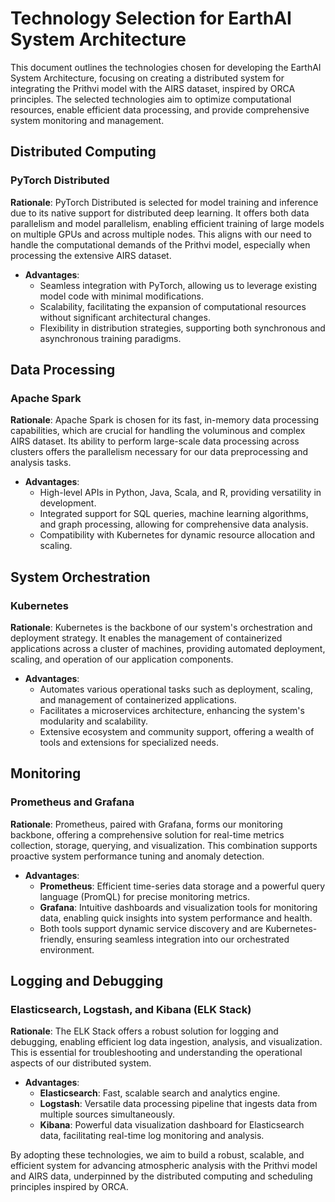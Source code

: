 # Technology Selection for EarthAI System Architecture

This document outlines the technologies chosen for developing the EarthAI System Architecture, focusing on creating a distributed system for integrating the Prithvi model with the AIRS dataset, inspired by ORCA principles. The selected technologies aim to optimize computational resources, enable efficient data processing, and provide comprehensive system monitoring and management.

## Distributed Computing

### PyTorch Distributed

**Rationale**:
PyTorch Distributed is selected for model training and inference due to its native support for distributed deep learning. It offers both data parallelism and model parallelism, enabling efficient training of large models on multiple GPUs and across multiple nodes. This aligns with our need to handle the computational demands of the Prithvi model, especially when processing the extensive AIRS dataset.

- **Advantages**:
  - Seamless integration with PyTorch, allowing us to leverage existing model code with minimal modifications.
  - Scalability, facilitating the expansion of computational resources without significant architectural changes.
  - Flexibility in distribution strategies, supporting both synchronous and asynchronous training paradigms.

## Data Processing

### Apache Spark

**Rationale**:
Apache Spark is chosen for its fast, in-memory data processing capabilities, which are crucial for handling the voluminous and complex AIRS dataset. Its ability to perform large-scale data processing across clusters offers the parallelism necessary for our data preprocessing and analysis tasks.

- **Advantages**:
  - High-level APIs in Python, Java, Scala, and R, providing versatility in development.
  - Integrated support for SQL queries, machine learning algorithms, and graph processing, allowing for comprehensive data analysis.
  - Compatibility with Kubernetes for dynamic resource allocation and scaling.

## System Orchestration

### Kubernetes

**Rationale**:
Kubernetes is the backbone of our system's orchestration and deployment strategy. It enables the management of containerized applications across a cluster of machines, providing automated deployment, scaling, and operation of our application components.

- **Advantages**:
  - Automates various operational tasks such as deployment, scaling, and management of containerized applications.
  - Facilitates a microservices architecture, enhancing the system's modularity and scalability.
  - Extensive ecosystem and community support, offering a wealth of tools and extensions for specialized needs.

## Monitoring

### Prometheus and Grafana

**Rationale**:
Prometheus, paired with Grafana, forms our monitoring backbone, offering a comprehensive solution for real-time metrics collection, storage, querying, and visualization. This combination supports proactive system performance tuning and anomaly detection.

- **Advantages**:
  - **Prometheus**: Efficient time-series data storage and a powerful query language (PromQL) for precise monitoring metrics.
  - **Grafana**: Intuitive dashboards and visualization tools for monitoring data, enabling quick insights into system performance and health.
  - Both tools support dynamic service discovery and are Kubernetes-friendly, ensuring seamless integration into our orchestrated environment.

## Logging and Debugging

### Elasticsearch, Logstash, and Kibana (ELK Stack)

**Rationale**:
The ELK Stack offers a robust solution for logging and debugging, enabling efficient log data ingestion, analysis, and visualization. This is essential for troubleshooting and understanding the operational aspects of our distributed system.

- **Advantages**:
  - **Elasticsearch**: Fast, scalable search and analytics engine.
  - **Logstash**: Versatile data processing pipeline that ingests data from multiple sources simultaneously.
  - **Kibana**: Powerful data visualization dashboard for Elasticsearch data, facilitating real-time log monitoring and analysis.

By adopting these technologies, we aim to build a robust, scalable, and efficient system for advancing atmospheric analysis with the Prithvi model and AIRS data, underpinned by the distributed computing and scheduling principles inspired by ORCA.

